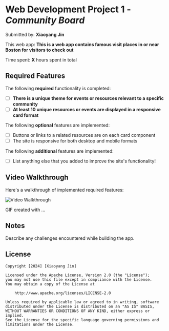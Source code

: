 # Web Development Project 1 - *Community Board*

Submitted by: **Xiaoyang Jin**

This web app: **This is a web app contains famous visit places in or near Boston for visitors to check out**

Time spent: **X** hours spent in total

## Required Features

The following **required** functionality is completed:

- [ ] **There is a unique theme for events or resources relevant to a specific community**
- [ ] **At least 10 unique resources or events are displayed in a responsive card format**

The following **optional** features are implemented:

- [ ] Buttons or links to a related resources are on each card component
- [ ] The site is responsive for both desktop and mobile formats

The following **additional** features are implemented:

* [ ] List anything else that you added to improve the site's functionality!

## Video Walkthrough

Here's a walkthrough of implemented required features:

<img src='http://i.imgur.com/link/to/your/gif/file.gif' title='Video Walkthrough' width='' alt='Video Walkthrough' />

<!-- Replace this with whatever GIF tool you used! -->
GIF created with ...  
<!-- Recommended tools:
[Kap](https://getkap.co/) for macOS
[ScreenToGif](https://www.screentogif.com/) for Windows
[peek](https://github.com/phw/peek) for Linux. -->

## Notes

Describe any challenges encountered while building the app.

## License

    Copyright [2024] [Xiaoyang Jin]

    Licensed under the Apache License, Version 2.0 (the "License");
    you may not use this file except in compliance with the License.
    You may obtain a copy of the License at

        http://www.apache.org/licenses/LICENSE-2.0

    Unless required by applicable law or agreed to in writing, software
    distributed under the License is distributed on an "AS IS" BASIS,
    WITHOUT WARRANTIES OR CONDITIONS OF ANY KIND, either express or implied.
    See the License for the specific language governing permissions and
    limitations under the License.
